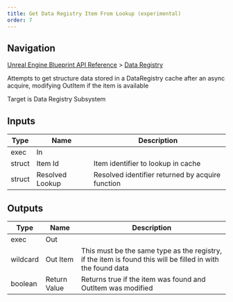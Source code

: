 ```yaml
---
title: Get Data Registry Item From Lookup (experimental)
order: 7
---
```

## Navigation

[Unreal Engine Blueprint API Reference](https://dev.epicgames.com/documentation/en-us/unreal-engine/BlueprintAPI) > [Data Registry](https://dev.epicgames.com/documentation/en-us/unreal-engine/BlueprintAPI/DataRegistry)

Attempts to get structure data stored in a DataRegistry cache after an async acquire, modifying OutItem if the item is available

Target is Data Registry Subsystem

## Inputs

| Type | Name | Description |
| --- | --- | --- |
| exec | In |  |
| struct | Item Id | Item identifier to lookup in cache |
| struct | Resolved Lookup | Resolved identifier returned by acquire function |

## Outputs

| Type | Name | Description |
| --- | --- | --- |
| exec | Out |  |
| wildcard | Out Item | This must be the same type as the registry, if the item is found this will be filled in with the found data |
| boolean | Return Value | Returns true if the item was found and OutItem was modified |

